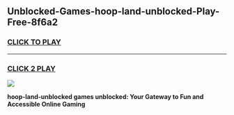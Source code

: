 
## Unblocked-Games-hoop-land-unblocked-Play-Free-8f6a2
<h3>
<a href="https://premium76.site?title=hoop-land-unblocked&ref=23A">CLICK TO PLAY</a></h3>
<hr>

<h3>
<a href="https://premium76.site?title=hoop-land-unblocked&ref=23A">CLICK 2 PLAY</a>
  
</h3>

<a href="https://premium76.site?title=hoop-land-unblocked&ref=23A"><img src="https://clearcache.store/games.png"></a>


**hoop-land-unblocked games unblocked: Your Gateway to Fun and Accessible Online Gaming**
